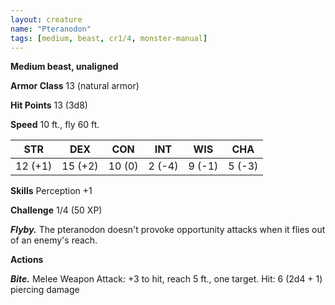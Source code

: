 ```yaml
---
layout: creature
name: "Pteranodon"
tags: [medium, beast, cr1/4, monster-manual]
---
```


**Medium beast, unaligned**

**Armor Class** 13 (natural armor)

**Hit Points** 13 (3d8)

**Speed** 10 ft., fly 60 ft.

|   STR   |   DEX   |   CON   |   INT   |   WIS   |   CHA   |
|:-----:|:-----:|:-----:|:-----:|:-----:|:-----:|
| 12 (+1) | 15 (+2) | 10 (0) | 2 (-4) | 9 (-1) | 5 (-3) |

**Skills** Perception +1

**Challenge** 1/4 (50 XP)

***Flyby.*** The pteranodon doesn't provoke opportunity attacks when it flies out of an enemy's reach.

**Actions**

***Bite.*** Melee Weapon Attack: +3 to hit, reach 5 ft., one target. Hit: 6 (2d4 + 1) piercing damage

